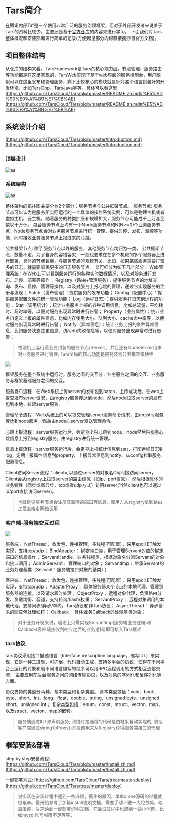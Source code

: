 # Tars简介

在腾讯内部Taf是一个使用非常广泛的服务治理框架，但对于外部开发者来说关于Tars的资料比较少，主要还是基于[官方仓库](https://github.com/TarsCloud/Tars/blob/master/README.zh.md)的内容来进行学习。
下面我们对Tars整体概况和安装部署进行简单的记录(方便起见部分内容直接摘抄自官方文档)。

## 项目整体结构
从仓库的结构来看，TarsFramework是Tars的核心能力层，节点管理、服务路由等功能都是在这里实现的，TarsWeb实现了基于web界面的服务控制台，用户貌似可以在这里发布和管理服务，剩下比较核心的模块就是针对各个语言封装好的开发环境，比如TarsCpp、TarsJava等等。具体可以看这里[https://github.com/TarsCloud/Tars/blob/master/README.zh.md#%E5%AD%90%E9%A1%B9%E7%9B%AE](https://github.com/TarsCloud/Tars/blob/master/README.zh.md#%E5%AD%90%E9%A1%B9%E7%9B%AE)

## 系统设计介绍
[https://github.com/TarsCloud/Tars/blob/master/Introduction.md](https://github.com/TarsCloud/Tars/blob/master/Introduction.md)

### 顶层设计
![aa](https://github.com/TarsCloud/Tars/raw/master/docs/images/tars.png)

### 系统架构
![aa](https://github.com/TarsCloud/Tars/raw/master/docs/images/tars_tuopu.png)

整体架构的拓扑图主要分为2个部分：服务节点与公共框架节点。
服务节点:
服务节点可以认为是服务所实际运行的一个具体的操作系统实例，可以是物理主机或者虚拟主机、云主机。随着服务的种类扩展和规模扩大，服务节点可能成千上万甚至数以十万计。 每台服务节点上均有一个Node服务节点和N(N>=0)个业务服务节点，Node服务节点会对业务服务节点进行统一管理，提供启停、发布、监控等功能，同时接收业务服务节点上报过来的心跳。

公共框架节点:
除了服务节点以外的服务，其他服务节点均归为一类。
公共框架节点，数量不定，为了自身的容错容灾，一般也要求在在多个机房的多个服务器上进行部署，具体的节点数量，与服务节点的规模有关，比如，如果某些服务需要打较多的日志，就需要部署更多的日志服务节点。
又可细分为如下几个部分：
Web管理系统：在Web上可以看到服务运行的各种实时数据情况，以及对服务进行发布、启停、部署等操作；
Registry（路由+管理服务）：提供服务节点的地址查询、发布、启停、管理等操作，以及对服务上报心跳的管理，通过它实现服务的注册与发现；
Patch（发布管理）：提供服务的发布功能；
Config（配置中心）：提供服务配置文件的统一管理功能；
Log（远程日志）：提供服务打日志到远程的功能；
Stat（调用统计）：统计业务服务上报的各种调用信息，比如总流量、平均耗时、超时率等，以便对服务出现异常时进行告警；
Property（业务属性）：统计业务自定义上报的属性信息，比如内存使用大小、队列大小、cache命中率等，以便对服务出现异常时进行告警；
Notify（异常信息）：统计业务上报的各种异常信息，比如服务状态变更信息、访问db失败信息等，以便对服务出现异常时进行告警；


> 物理机上运行着业务封装的服务节点(Server)，并且还有NodeServer用来对业务服务进行管理;
> Tars全局的核心功能是被封装到公共框架模块中

![](https://github.com/TarsCloud/Tars/raw/master/docs/images/tars_jiaohu.png)

框架服务在整个系统中运行时，服务之间的交互分：业务服务之间的交互、业务服务与框架基础服务之间的交互。

服务发布流程：在Web系统上传server的发布包到patch，上传成功后，在web上提交发布server请求，由registry服务传达到node，然后node拉取server的发布包到本地，拉起server服务。

管理命令流程：Web系统上的可以提交管理server服务命令请求，由registry服务传达到node服务，然后由node向server发送管理命令。

心跳上报流程：server服务运行后，会定期上报心跳到node，node然后把服务心跳信息上报到registry服务，由registry进行统一管理。

信息上报流程：server服务运行后，会定期上报统计信息到stat，打印远程日志到log，定期上报属性信息到property、上报异常信息到notify、从config拉取服务配置信息。

Client访问Server流程：client可以通过server的对象名Obj间接访问server，Client会从registry上拉取server的路由信息（如ip、port信息），然后根据具体的业务特性（同步或者异步，tcp或者udp方式）访问server(当然client也可以通过ip/port直接访问server)。

> 也就是说服务节点会注册其监听的端口等信息，调用方从registry拿到路由之后直接走网络调用

### 客户端-服务端交互过程
![](https://github.com/TarsCloud/Tars/raw/master/docs/images/tars_server_client.png)

服务端：
NetThread： 收发包，连接管理，多线程(可配置），采用epoll ET触发实现，支持tcp/udp；
BindAdapter： 绑定端口类，用于管理Servant对应的绑定端口的信息操作；
ServantHandle：业务线程类，根据对象名分派Servant的对象和接口调用；
AdminServant： 管理端口的对象；
ServantImp： 继承Servant的业务处理基类（Servant：服务端接口对象的基类）；

客户端：
NetThread： 收发包，连接管理，多线程(可配置），采用epoll ET触发实现，支持tcp/udp；
AdapterProxy： 具体服务器某个节点的本地代理，管理到服务器的连接，以及请求超时处理；
ObjectProxy： 远程对象代理，负责路由分发、负载均衡、容错，支持轮询/hash/权重；
ServantProxy： 远程对象调用的本地代理，支持同步/异步/单向，Tars协议和非Tars协议；
AsyncThread： 异步请求的回应包处理线程；
Callback： 具体业务Callback的处理基类对象；

> 对于业务开发来说，理论上只需实现ServantImp(服务端业务逻辑)和Callback(客户端接收到响应之后的业务逻辑)即可接入Tars框架

### tars协议

tars协议采用接口描述语言（Interface description language，缩写IDL）来实现，它是一种二进制、可扩展、代码自动生成、支持多平台的协议，使得在不同平台上运行的对象和用不同语言编写的程序可以用RPC远程调用的方式相互通信交流， 主要应用在后台服务之间的网络传输协议，以及对象的序列化和反序列化等方面。

协议支持的类型分两种，基本类型和复杂类型。
基本类型包括：void、bool、byte、short、int、long、float、double、string、unsigned byte、unsigned short、unsigned int；
复杂类型包括：enum、const、struct、vector、map，以及struct、vector、map的嵌套。

> 服务端通过IDL来声明服务;
> 网络对接通信的代码是由框架自动实现的;
> 貌似客户端通过stringToProxy()方法调用来从Registry获得服务端接口的代理

## 框架安装&部署
step by step安装流程: [https://github.com/TarsCloud/Tars/blob/master/Install.zh.md](https://github.com/TarsCloud/Tars/blob/master/Install.zh.md)

一键部署方式: [https://github.com/TarsCloud/Tars/tree/master/deploy](https://github.com/TarsCloud/Tars/tree/master/deploy)

> 说实话在安装过程中遇到一些麻烦，网络的原因，单单clone源码的过程就很艰辛。最开始参考了那篇install说明文档，需要手动下载一大坨依赖，略显蛋疼，后来读到一键部署说明文档，在尝试过程中也遇到一些小问题，比如mysql账号权限不足等等。





